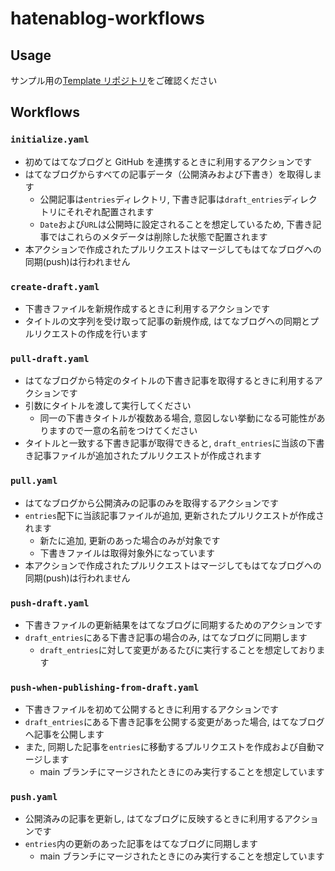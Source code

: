# hatenablog-workflows

## Usage

サンプル用の[Template リポジトリ](https://github.com/hatena/Hatena-Blog-Workflows-Boilerplate)をご確認ください

## Workflows

### `initialize.yaml`

- 初めてはてなブログと GitHub を連携するときに利用するアクションです
- はてなブログからすべての記事データ（公開済みおよび下書き）を取得します
  - 公開記事は`entries`ディレクトリ, 下書き記事は`draft_entries`ディレクトリにそれぞれ配置されます
  - `Date`および`URL`は公開時に設定されることを想定しているため, 下書き記事ではこれらのメタデータは削除した状態で配置されます
- 本アクションで作成されたプルリクエストはマージしてもはてなブログへの同期(push)は行われません

### `create-draft.yaml`

- 下書きファイルを新規作成するときに利用するアクションです
- タイトルの文字列を受け取って記事の新規作成, はてなブログへの同期とプルリクエストの作成を行います

### `pull-draft.yaml`

- はてなブログから特定のタイトルの下書き記事を取得するときに利用するアクションです
- 引数にタイトルを渡して実行してください
  - 同一の下書きタイトルが複数ある場合, 意図しない挙動になる可能性がありますので一意の名前をつけてください
- タイトルと一致する下書き記事が取得できると, `draft_entries`に当該の下書き記事ファイルが追加されたプルリクエストが作成されます

### `pull.yaml`

- はてなブログから公開済みの記事のみを取得するアクションです
- `entries`配下に当該記事ファイルが追加, 更新されたプルリクエストが作成されます
  - 新たに追加, 更新のあった場合のみが対象です
  - 下書きファイルは取得対象外になっています
- 本アクションで作成されたプルリクエストはマージしてもはてなブログへの同期(push)は行われません

### `push-draft.yaml`

- 下書きファイルの更新結果をはてなブログに同期するためのアクションです
- `draft_entries`にある下書き記事の場合のみ, はてなブログに同期します
  - `draft_entries`に対して変更があるたびに実行することを想定しております

### `push-when-publishing-from-draft.yaml`

- 下書きファイルを初めて公開するときに利用するアクションです
- `draft_entries`にある下書き記事を公開する変更があった場合, はてなブログへ記事を公開します
- また, 同期した記事を`entries`に移動するプルリクエストを作成および自動マージします
  - main ブランチにマージされたときにのみ実行することを想定しています

### `push.yaml`

- 公開済みの記事を更新し, はてなブログに反映するときに利用するアクションです
- `entries`内の更新のあった記事をはてなブログに同期します
  - main ブランチにマージされたときにのみ実行することを想定しています
